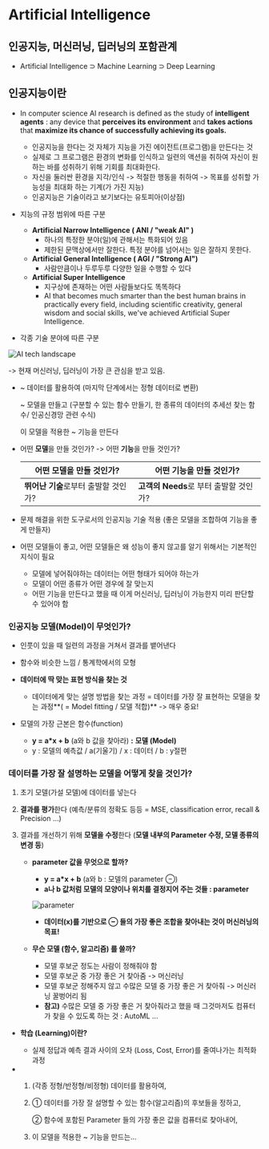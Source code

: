 # Artificial Intelligence



## 인공지능, 머신러닝, 딥러닝의 포함관계

* Artificial Intelligence ⊃ Machine Learning ⊃ Deep Learning



## 인공지능이란

* In computer science AI research is defined as the study of  **intelligent agents** : any device that **perceives its environment** and **takes actions** that **maximize its chance of successfully achieving its goals.**

  * 인공지능을 한다는 것 자체가 지능을 가진 에이전트(프로그램)을 만든다는 것
  * 실제로 그 프로그램은 환경의 변화를 인식하고 일련의 액션을 취하여 자신이 원하는 바를 성취하기 위해 기회를 최대화한다.
  * 자신을 둘러싼 환경을 지각/인식 -> 적절한 행동을 취하여 -> 목표를 성취할 가능성을 최대화 하는 기계(가 가진 지능)
  * 인공지능은 기술이라고 보기보다는 유토피아(이상점)

  

* 지능의 규정 범위에 따른 구분

  * **Artificial Narrow Intelligence ( ANI / "weak AI" )**
    * 하나의 특정한 분야(일)에 관해서는 특화되어 있음
    * 제한된 문맥상에서만 잘한다. 특정 분야를 넘어서는 일은 잘하지 못한다.
  * **Artificial General Intelligence ( AGI / "Strong AI")**
    * 사람만큼이나 두루두루 다양한 일을 수행할 수 있다
  * **Artificial Super Intelligence**
    * 지구상에 존재하는 어떤 사람들보다도 똑똑하다
    * AI that becomes much smarter than the best human brains in practically every field, including scientific creativity, general wisdom and social skills, we've achieved Artificial Super Intelligence.

  

* 각종 기술 분야에 따른 구분

![AI tech landscape](https://user-images.githubusercontent.com/86338750/155836575-60977a7c-acf1-4338-94c9-7081b949fa59.PNG)

-> 현재 머신러닝, 딥러닝이 가장 큰 관심을 받고 있음.



* ~ 데이터를 활용하여 (마지막 단계에서는 정형 데이터로 변환)

  ~ 모델을 만들고 (구분할 수 있는 함수 만들기, 한 종류의 데이터의 추세선 찾는 함수/ 인공신경망 관련 수식)

  이 모델을 적용한 ~ 기능을 만든다

  

* 어떤 **모델**을 만들 것인가?  -> 어떤 **기능**을 만들 것인가?

  | 어떤 **모델**을 만들 것인가?         | 어떤 **기능**을 만들 것인가?           |
  | ------------------------------------ | -------------------------------------- |
  | **뛰어난 기술**로부터 출발할 것인가? | **고객의 Needs**로 부터 출발할 것인가? |



* 문제 해결을 위한 도구로서의 인공지능 기술 적용 (좋은 모델을 조합하여 기능을 좋게 만들자)



* 어떤 모델들이 좋고, 어떤 모델들은 왜 성능이 좋지 않고를 알기 위해서는 기본적인 지식이 필요
  * 모델에 넣어줘야하는 데이터는 어떤 형태가 되어야 하는가
  * 모델이 어떤 종류가 어떤 경우에 잘 맞는지
  * 어떤 기능을 만든다고 했을 때 이게 머신러닝, 딥러닝이 가능한지 미리 판단할 수 있어야 함



### 인공지능 모델(Model)이 무엇인가?

* 인풋이 있을 때 일련의 과정을 거쳐서 결과를 뱉어낸다
* 함수와 비슷한 느낌 / 통계학에서의 모형
* **데이터에 딱 맞는 표현 방식을 찾는 것**
  * 데이터에게 맞는 설명 방법을 찾는 과정 = 데이터를 가장 잘 표현하는 모델을 찾는 과정**( = Model fitting / 모델 적합)**   ->  매우 중요!

* 모델의 가장 근본은 함수(function)  
  * **y = a*x + b** (a와 b 값을 찾아라)  **:**  **모델 (Model)**
  * y  : 모델의 예측값   /  a(기울기)   / x : 데이터 / b : y절편



### 데이터를 가장 잘 설명하는 모델을 어떻게 찾을 것인가?

1. 초기 모델(가설 모델)에 데이터를 넣는다

   

2. **결과를 평가**한다 (예측/분류의 정확도 등등  = MSE, classification error, recall & Precision ...)

   

3. 결과를 개선하기 위해 **모델을 수정**한다 (**모델 내부의 Parameter 수정, 모델 종류의 변경 등**)

   

   * **parameter 값을 무엇으로 할까?** 

     *  **y = a*x + b** (a와 b  : 모델의 parameter ⊖)
     *  **a나 b 값처럼 모델의 모양이나 위치를 결정지어 주는 것들 : parameter**

     ![parameter](https://user-images.githubusercontent.com/86338750/155836593-1bf62c5d-63b1-476b-89c5-663d26d1e084.PNG)

     * **데이터(x)를 기반으로 ⊖ 들의 가장 좋은 조합을 찾아내는 것이 머신러닝의 목표!**

       

   * **무슨 모델 (함수, 알고리즘) 를 쓸까?**

     * 모델 후보군 정도는 사람이 정해줘야 함
     * 모델 후보군 중 가장 좋은 거 찾아줌   ->   머신러닝
     * 모델 후보군 정해주지 않고 수많은 모델 중 가장 좋은 거 찾아줘 -> 머신러닝 꿀벙어리 됨
     * **참고)** 수많은 모델 중 가장 좋은 거 찾아줘라고 했을 때 그것마저도 컴퓨터가 찾을 수 있도록 하는 것 : AutoML ...



* **학습 (Learning)이란?**
  * 실제 정답과 예측 결과 사이의 오차 (Loss, Cost, Error)를 줄여나가는 최적화 과정



* 1)  (각종 정형/반정형/비정형) 데이터를 활용하여,

  2)  ① 데이터를 가장 잘 설명할 수 있는 함수(알고리즘)의 후보들을 정하고,

      ② 함수에 포함된 Parameter 들의 가장 좋은 값을 컴퓨터로 찾아내어,

  3) 이 모델을 적용한 ~ 기능을 만드는...
